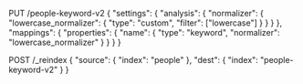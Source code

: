 PUT /people-keyword-v2
{
  "settings": {
    "analysis": {
      "normalizer": {
        "lowercase_normalizer": {
          "type": "custom",
          "filter": ["lowercase"]
        }
      }
    }
  },
  "mappings": {
    "properties": {
      "name": {
        "type": "keyword",
        "normalizer": "lowercase_normalizer"
      }
    }
  }
}

POST /_reindex
{
  "source": {
    "index": "people"
  },
  "dest": {
    "index": "people-keyword-v2"
  }
}
